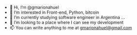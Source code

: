 - 👋 Hi, I’m @gmarionahuel
- 👀 I’m interested in Front-end, Python, bitcoin
- 🌱 I’m currently studying software engineer in Argentina ...
- 💞️ I’m looking to a place where I can see my development
- 📫 You can write anything to me at gmarionahuel@gmail.com

<!---
gmarionahuel/gmarionahuel is a ✨ special ✨ repository because its `README.md` (this file) appears on your GitHub profile.
You can click the Preview link to take a look at your changes.
--->
